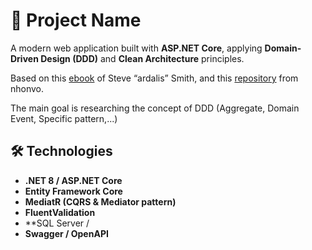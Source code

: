 # 🚀 Project Name

A modern web application built with **ASP.NET Core**, applying **Domain-Driven Design (DDD)** and **Clean Architecture** principles.

Based on this [ebook](aka.ms/webappebook) of Steve “ardalis” Smith, and this [repository](https://github.com/nhonvo/clean-architecture-net-8.0) from nhonvo.

The main goal is researching the concept of DDD (Aggregate, Domain Event, Specific pattern,...)

## 🛠️ Technologies

- **.NET 8 / ASP.NET Core**
- **Entity Framework Core**
- **MediatR (CQRS & Mediator pattern)**
- **FluentValidation**
- **SQL Server / 
- **Swagger / OpenAPI**
